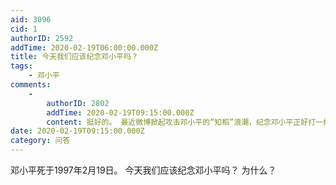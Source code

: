 ```yaml
---
aid: 3096
cid: 1
authorID: 2592
addTime: 2020-02-19T06:00:00.000Z
title: 今天我们应该纪念邓小平吗？
tags:
    - 邓小平
comments:
    -
        authorID: 2802
        addTime: 2020-02-19T09:15:00.000Z
        content: 挺好的。 最近微博掀起攻击邓小平的“知稻”浪潮，纪念邓小平正好打一打这些人的锐气
date: 2020-02-19T09:15:00.000Z
category: 问答
---
```


邓小平死于1997年2月19日。 今天我们应该纪念邓小平吗？ 为什么？
